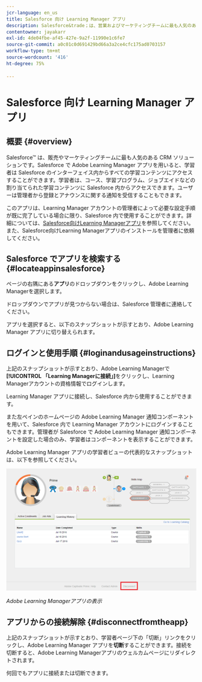 ```yaml
---
jcr-language: en_us
title: Salesforce 向け Learning Manager アプリ
description: Salesforce&trade；は、営業およびマーケティングチームに最も人気のあるCRMソリューションです。 Salesforce で Adobe Learning Manager アプリを用いると、学習者は Salesforce のインターフェイス内からすべての学習コンテンツにアクセスすることができます。学習者は、コース、学習プログラム、ジョブエイドなどの割り当てられた学習コンテンツに Salesforce 内からアクセスできます。ユーザーは管理者から登録とアナウンスに関する通知を受信することもできます。
contentowner: jayakarr
exl-id: 4de04fbe-af45-427e-9a2f-11990e1c6fe7
source-git-commit: a0c01c0d691429bd66a3a2ce4cfc175ad0703157
workflow-type: tm+mt
source-wordcount: '416'
ht-degree: 75%

---
```


# Salesforce 向け Learning Manager アプリ

## 概要 {#overview}

Salesforce™ は、販売やマーケティングチームに最も人気のある CRM ソリューションです。Salesforce で Adobe Learning Manager アプリを用いると、学習者は Salesforce のインターフェイス内からすべての学習コンテンツにアクセスすることができます。学習者は、コース、学習プログラム、ジョブエイドなどの割り当てられた学習コンテンツに Salesforce 内からアクセスできます。ユーザーは管理者から登録とアナウンスに関する通知を受信することもできます。

このアプリは、Learning Manager アカウントの管理者によって必要な設定手順が既に完了している場合に限り、Salesforce 内で使用することができます。詳細については、[Salesforce向けLearning Managerアプリ](../../integration-admin/feature-summary/sfdc-app.md)を参照してください。また、Salesforce向けLearning Managerアプリのインストールを管理者に依頼してください。

## Salesforce でアプリを検索する {#locateappinsalesforce}

ページの右隅にある&#x200B;**アプリ**&#x200B;のドロップダウンをクリックし、Adobe Learning Managerを選択します。

ドロップダウンでアプリが見つからない場合は、Salesforce 管理者に連絡してください。

アプリを選択すると、以下のスナップショットが示すとおり、Adobe Learning Manager アプリに切り替えられます。

<!--![](assets/connect-to-prime.png)-->

## ログインと使用手順 {#loginandusageinstructions}

上記のスナップショットが示すとおり、Adobe Learning Managerで&#x200B;**[!UICONTROL 「Learning Managerに接続」]**&#x200B;をクリックし、Learning Managerアカウントの資格情報でログインします。

Learning Manager アプリに接続し、Salesforce 内から使用することができます。

また左ペインのホームページの Adobe Learning Manager 通知コンポーネントを用いて、Salesforce 内で Learning Manager アカウントにログインすることもできます。管理者が Salesforce で Adobe Learning Manager 通知コンポーネントを設定した場合のみ、学習者はコンポーネントを表示することができます。

Adobe Learning Manager アプリの学習者ビューの代表的なスナップショットは、以下を参照してください。

![](assets/learners-view.png)

*Adobe Learning Managerアプリの表示*

## アプリからの接続解除 {#disconnectfromtheapp}

上記のスナップショットが示すとおり、学習者ページ下の「切断」リンクをクリックし、Adobe Learning Manager アプリを&#x200B;**切断**&#x200B;することができます。接続を切断すると、Adobe Learning Managerアプリのウェルカムページにリダイレクトされます。

何回でもアプリに接続または切断できます。
